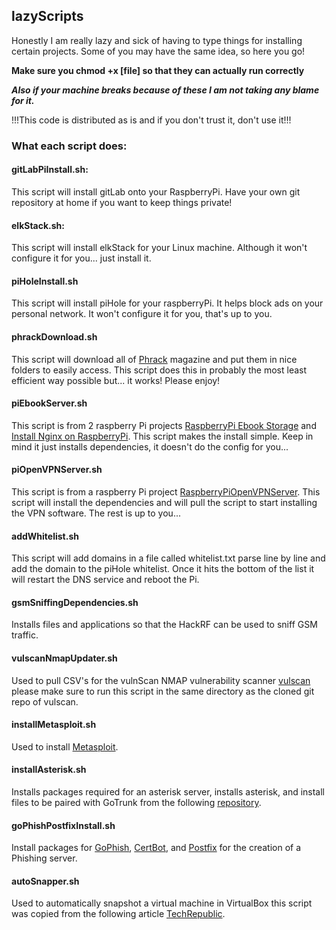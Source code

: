 ## lazyScripts

Honestly I am really lazy and sick of having to type things for installing certain projects. 
Some of you may have the same idea, so here you go!

**Make sure you chmod +x [file] so that they can actually run correctly**

**_Also if your machine breaks because of these I am not taking any blame for it._**

!!!This code is distributed as is and if you don't trust it, don't use it!!!

### What each script does:

#### gitLabPiInstall.sh:
This script will install gitLab onto your RaspberryPi. Have your own git repository at home if you want to keep things private!

#### elkStack.sh:
This script will install elkStack for your Linux machine. Although it won't configure it for you... just install it.

#### piHoleInstall.sh
This script will install piHole for your raspberryPi. It helps block ads on your personal network. It won't configure it for you, that's up to you.

#### phrackDownload.sh
This script will download all of [Phrack](http://phrack.org/) magazine and put them in nice folders to easily access. This script does this in probably the most least efficient way possible but... it works! Please enjoy!

#### piEbookServer.sh
This script is from 2 raspberry Pi projects [RaspberryPi Ebook Storage](https://pimylifeup.com/raspberry-pi-ebook-server/) and [Install Nginx on RaspberryPi](https://pimylifeup.com/raspberry-pi-nginx/). This script makes the install simple. Keep in mind it just installs dependencies, it doesn't do the config for you...

#### piOpenVPNServer.sh
This script is from a raspberry Pi project [RaspberryPiOpenVPNServer](https://pimylifeup.com/raspberry-pi-vpn-server/). This script will install the dependencies and will pull the script to start installing the VPN software. The rest is up to you...

#### addWhitelist.sh
This script will add domains in a file called whitelist.txt parse line by line and add the domain to the piHole whitelist. Once it hits the bottom of the list it will restart the DNS service and reboot the Pi.

#### gsmSniffingDependencies.sh
Installs files and applications so that the HackRF can be used to sniff GSM traffic.

#### vulscanNmapUpdater.sh
Used to pull CSV's for the vulnScan NMAP vulnerability scanner [vulscan](https://github.com/scipag/vulscan) please make sure to run this script in the same directory as the cloned git repo of vulscan.

#### installMetasploit.sh
Used to install [Metasploit](https://www.metasploit.com/). 

#### installAsterisk.sh
Installs packages required for an asterisk server, installs asterisk, and install files to be paired with GoTrunk from the following [repository](https://github.com/GoTrunk/asterisk-config.git).

#### goPhishPostfixInstall.sh
Install packages for [GoPhish](https://getgophish.com/), [CertBot](https://certbot.eff.org/), and [Postfix](http://www.postfix.org/) for the creation of a Phishing server.

#### autoSnapper.sh
Used to automatically snapshot a virtual machine in VirtualBox this script was copied from the following article [TechRepublic](https://www.techrepublic.com/article/how-to-automate-virtualbox-snapshots-with-the-vboxmanage-command/).